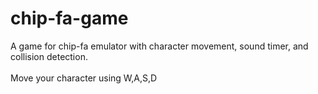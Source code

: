 # chip-fa-game
A game for chip-fa emulator with character movement, sound timer, and collision detection.
<br/><br/>
Move your character using W,A,S,D
